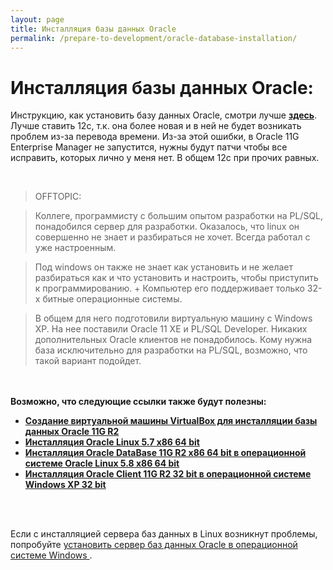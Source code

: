 ```yaml
---
layout: page
title: Инсталляция базы данных Oracle
permalink: /prepare-to-development/oracle-database-installation/
---
```



# Инсталляция базы данных Oracle:


Инструкцию, как установить базу данных Oracle, смотри лучше
<a href="https://oracle-dba.ru/database/installation/"><strong>здесь</strong></a>. Лучше ставить 12с, т.к. она более новая и в ней не будет возникать проблем из-за перевода времени. Из-за этой ошибки, в Oracle 11G Enterprise Manager не запустится, нужны будут патчи чтобы все исправить, которых лично у меня нет. В общем 12с при прочих равных.

<br/>

> OFFTOPIC:

> Коллеге, программисту с большим опытом разработки на PL/SQL, понадобился сервер для разработки. Оказалось, что linux он совершенно не знает и разбираться не хочет. Всегда работал с уже настроенным.

> Под windows он также не знает как установить и не желает разбираться как и что установить и настроить, чтобы приступить к программированию. + Компьютер его поддерживает только 32-х битные операционные системы.


> В общем для него подготовили виртуальную машину с Windows XP. На нее поставили Oracle 11 XE и PL/SQL Developer. Никаких дополнительных Oracle клиентов не понадобилось. Кому нужна база исключительно для разработки на PL/SQL, возможно, что такой вариант подойдет.


<br/><br/>
<strong>Возможно, что следующие ссылки также будут полезны:</strong>

<ul>
  <li><a href="https://docs.google.com/document/d/1ZU6Hk5DYitFYwlRFqN2qmJr6maPpvgsVc6ZTiZ1kYVA/edit?hl=ru"><strong>Создание виртуальной машины VirtualBox для инсталляции базы данных Oracle 11G R2</strong></a></li>
  <li><a href="https://docs.google.com/document/d/1awpSIKnu2akCwEh7fbe4bY_W9G3VIr1t5Ps4hg2q2gs/edit"><strong>Инсталляция Oracle Linux 5.7 x86 64 bit</strong></a></li>
  <li><a href="https://docs.google.com/document/d/1Xf5hEp3Hg7bNjWtraQUiT4tMuyVcbZfW_zm3K7JMBgM/edit?hl=ru"><strong>Инсталляция Oracle DataBase 11G R2 x86 64 bit в операционной системе Oracle Linux 5.8 x86 64 bit</strong></a> </li>
  <li><a href="https://docs.google.com/document/d/1VTV0bBZff-lyXmRTXE67tuZjXcHAlWTrq4g_c2mfoJI/edit"><strong>Инсталляция Oracle Client 11G R2 32 bit в операционной системе Windows XP 32 bit</strong></a></li>
</ul>

<br/><br/>

<p>Если с инсталляцией сервера баз данных в Linux возникнут проблемы, попробуйте <a href="http://odba.ru/showthread.php?t=294">установить сервер баз данных  Oracle в операционной системе Windows </a>.
</p>
